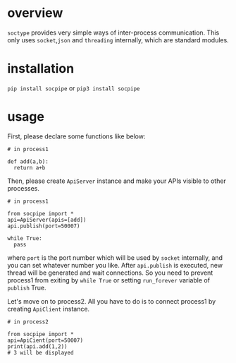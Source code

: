 # overview
`soctype` provides very simple ways of inter-process communication.
This only uses `socket`,`json` and `threading` internally, which are standard modules.
# installation
```pip install socpipe``` or ```pip3 install socpipe```
# usage
First, please declare some functions like below:
```
# in process1

def add(a,b):
  return a+b
```
Then, please create `ApiServer` instance and make your APIs visible to other processes.
```
# in process1

from socpipe import *
api=ApiServer(apis=[add])
api.publish(port=50007)

while True:
  pass
```
where `port` is the port number which will be used by `socket` internally, and you can set whatever number you like.
After `api.publish` is executed, new thread will be generated and wait connections.
So you need to prevent process1 from exiting by `while True` or setting `run_forever` variable of `publish` True.

Let's move on to process2.
All you have to do is to connect process1 by creating `ApiClient` instance.
```
# in process2

from socpipe import *
api=ApiCient(port=50007)
print(api.add(1,2))
# 3 will be displayed
```
